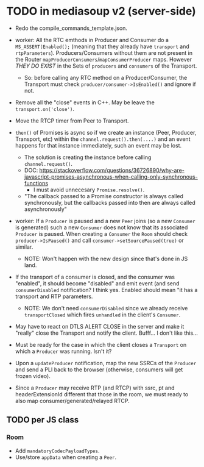 # TODO in mediasoup v2 (server-side)

* Redo the compile_commands_template.json.

* worker: All the RTC emthods in Producer and Consumer do a `MS_ASSERT(Enabled();` (meaning that they already have `transport` and `rtpParameters`). Producers/Consumers without them are not present in the Router `mapProducerConsumers`/`mapConsumerProducer` maps. However *THEY DO EXIST* in the Sets of `producers` and `consumers` of the Transport.
  - So: before calling any RTC method on a Producer/Consumer, the Transport must check `producer/consumer->IsEnabled()` and ignore if not.

* Remove all the "close" events in C++. May be leave the `transport.on('close')`.

* Move the RTCP timer from Peer to Transport.

* `then()` of Promises is async so if we create an instance (Peer, Producer, Transport, etc) within the `channel.request().then(....)` and an event happens for that instance immediately, such an event may be lost.
  - The solution is creating the instance before calling `channel.request()`.
  - DOC: https://stackoverflow.com/questions/36726890/why-are-javascript-promises-asynchronous-when-calling-only-synchronous-functions
    + I must avoid unnecesary `Promise.resolve()`.
  - "The callback passed to a Promise constructor is always called synchronously, but the callbacks passed into then are always called asynchronously"

* worker: If a `Producer` is paused and a new `Peer` joins (so a new `Consumer` is generated) such a new `Consumer` does not know that its associated `Producer` is paused. When creating a `Consumer` the `Room` should check `producer->IsPaused()` and call `consumer->setSourcePaused(true)` or similar.
  - NOTE: Won't happen with the new design since that's done in JS land.

* If the transport of a consumer is closed, and the consumer was "enabled", it should become "disabled" and emit event (and send `consumerDisabled` notification? I think yes. Enabled should mean "it has a transport and RTP parameters.
  - NOTE: We don't need `consumerDisabled` since we already receive `transportClosed` which fires `unhandled` in the client's `Consumer`.

* May have to react on DTLS ALERT CLOSE in the server and make it "really" close the Transport and notify the client. Bufff... I don't like this...

* Must be ready for the case in which the client closes a `Transport` on which a `Producer` was running. Isn't it?

* Upon a `updateProducer` notification, map the new SSRCs of the `Producer` and send a PLI back to the browser (otherwise, consumers will get frozen video).

* Since a `Producer` may receive RTP (and RTCP) with ssrc, pt and headerExtensionId different that those in the room, we must ready to also map consumer/generated/relayed RTCP.



## TODO per JS class

### Room

* Add `mandatoryCodecPayloadTypes`.
* Use/store `appData` when creating a `Peer`.
